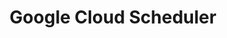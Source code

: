 ---
guide: https://cloud.google.com/images/products/scheduler/scheduler-icon.svg
logohandle: google_cloudscheduler
sort: cloudscheduler
title: Google Cloud Scheduler
twitter: https://x.com/googlecloud
website: https://cloud.google.com/scheduler/
---